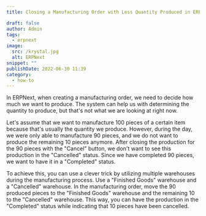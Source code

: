 ```yaml
---
title: Closing a Manufacturing Order with Less Quantity Produced in ERPNext

draft: false
author: Admin
tags:
  - erpnext
image:
  src: /krystal.jpg
  alt: ERPNext
snippet: ""
publishDate: 2022-06-30 11:39
category:
  - how-to
---
```


In ERPNext, when creating a manufacturing order, we need to decide how much we want to produce. The system can help us with determining the quantity to produce, but that's not what we are looking at right now.

Let's assume that we want to manufacture 100 pieces of a certain item because that's usually the quantity we produce. However, during the day, we were only able to manufacture 90 pieces, and we do not want to produce the remaining 10 pieces anymore. After closing the production for the 90 pieces with the "Cancel" button, we don't want to see this production in the "Cancelled" status. Since we have completed 90 pieces, we want to have it in a "Completed" status.

To achieve this, you can use a clever trick by utilizing multiple warehouses during the manufacturing process. Use a "Finished Goods" warehouse and a "Cancelled" warehouse. In the manufacturing order, move the 90 produced pieces to the "Finished Goods" warehouse and the remaining 10 to the "Cancelled" warehouse. This way, you can have the production in the "Completed" status while indicating that 10 pieces have been cancelled.
